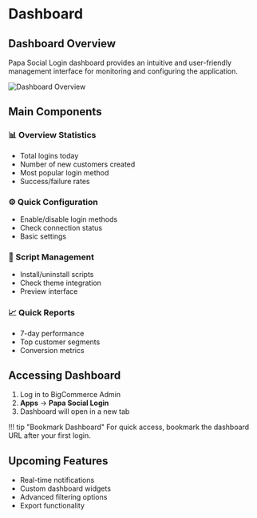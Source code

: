 # Dashboard

## Dashboard Overview

Papa Social Login dashboard provides an intuitive and user-friendly management interface for monitoring and configuring the application.

![Dashboard Overview](../assets/images/dashboard-main.png)

## Main Components

### 📊 Overview Statistics
- Total logins today
- Number of new customers created
- Most popular login method
- Success/failure rates

### ⚙️ Quick Configuration
- Enable/disable login methods
- Check connection status
- Basic settings

### 🔧 Script Management
- Install/uninstall scripts
- Check theme integration
- Preview interface

### 📈 Quick Reports
- 7-day performance
- Top customer segments
- Conversion metrics

## Accessing Dashboard

1. Log in to BigCommerce Admin
2. **Apps** → **Papa Social Login**
3. Dashboard will open in a new tab

!!! tip "Bookmark Dashboard"
    For quick access, bookmark the dashboard URL after your first login.

## Upcoming Features

- Real-time notifications
- Custom dashboard widgets
- Advanced filtering options
- Export functionality
